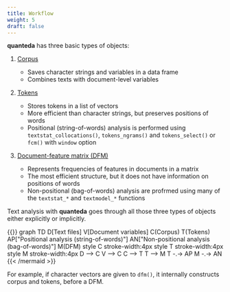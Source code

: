 ```yaml
---
title: Workflow
weight: 5
draft: false
---
```


**quanteda** has three basic types of objects:

1.  [Corpus](basic-operations/corpus)
    
    * Saves character strings and variables in a data frame
    * Combines texts with document-level variables

2.  [Tokens](basic-operations/tokens)
    
    * Stores tokens in a list of vectors
    * More efficient than character strings, but preserves positions of words 
    * Positional (string-of-words) analysis is performed using `textstat_collocations()`, `tokens_ngrams()` and `tokens_select()` or `fcm()` with `window` option

3.  [Document-feature matrix (DFM)](basic-operations/dfm)

    * Represents frequencies of features in documents in a matrix
    * The most efficient structure, but it does not have information on positions of words 
    * Non-positional (bag-of-words) analysis are profrmed using many of the `textstat_*` and `textmodel_*` functions 

Text analysis with **quanteda** goes through all those three types of objects either explicitly or implicitly.

{{<mermaid align="left">}}
    graph TD
    D[Text files]
    V[Document variables]
    C(Corpus)
    T(Tokens)
    AP["Positional analysis (string-of-words)"]
    AN["Non-positional analysis (bag-of-words)"]
    M(DFM)
    style C stroke-width:4px
    style T stroke-width:4px
    style M stroke-width:4px
    D --> C
    V --> C 
    C --> T 
    T --> M
    T -.-> AP
    M -.-> AN
{{< /mermaid >}}

For example, if character vectors are given to `dfm()`, it internally constructs corpus and tokens, before a DFM. 
